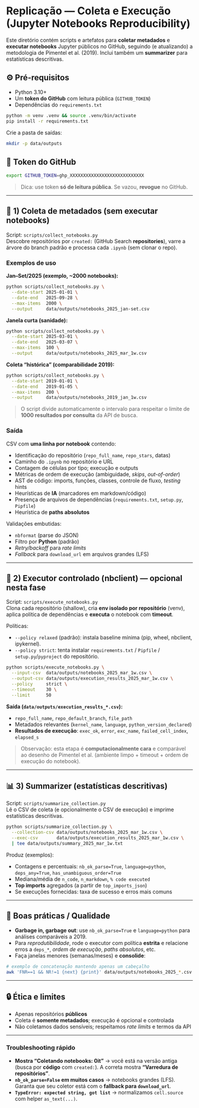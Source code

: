 # Replicação — Coleta e Execução (Jupyter Notebooks Reproducibility)

Este diretório contém scripts e artefatos para **coletar metadados** e **executar notebooks** Jupyter públicos no GitHub, seguindo (e atualizando) a metodologia de Pimentel et al. (2019). Inclui também um **summarizer** para estatísticas descritivas.

## ⚙️ Pré-requisitos

- Python 3.10+
- Um **token do GitHub** com leitura pública (`GITHUB_TOKEN`)
- Dependências do `requirements.txt`

```bash
python -m venv .venv && source .venv/bin/activate
pip install -r requirements.txt
```

Crie a pasta de saídas:

```bash
mkdir -p data/outputs
```

## 🔑 Token do GitHub

```bash
export GITHUB_TOKEN=ghp_XXXXXXXXXXXXXXXXXXXXXXXXXXXX
```

> Dica: use token **só de leitura pública**. Se vazou, **revogue** no GitHub.

---

## 🚀 1) Coleta de metadados (sem executar notebooks)

Script: `scripts/collect_notebooks.py`  
Descobre repositórios por `created:` (GitHub Search **repositories**), varre a árvore do branch padrão e processa cada `.ipynb` (sem clonar o repo).

### Exemplos de uso

**Jan–Set/2025 (exemplo, ~2000 notebooks):**

```bash
python scripts/collect_notebooks.py \
  --date-start 2025-01-01 \
  --date-end   2025-09-28 \
  --max-items  2000 \
  --output     data/outputs/notebooks_2025_jan-set.csv
```

**Janela curta (sanidade):**

```bash
python scripts/collect_notebooks.py \
  --date-start 2025-03-01 \
  --date-end   2025-03-07 \
  --max-items  100 \
  --output     data/outputs/notebooks_2025_mar_1w.csv
```

**Coleta “histórica” (comparabilidade 2019):**

```bash
python scripts/collect_notebooks.py \
  --date-start 2019-01-01 \
  --date-end   2019-01-05 \
  --max-items  200 \
  --output     data/outputs/notebooks_2019_jan_1w.csv
```

> O script divide automaticamente o intervalo para respeitar o limite de **1000 resultados por consulta** da API de busca.

### Saída

CSV com **uma linha por notebook** contendo:

- Identificação do repositório (`repo_full_name`, `repo_stars`, datas)
- Caminho do `.ipynb` no repositório e URL
- Contagem de células por tipo; execução e outputs
- Métricas de ordem de execução (ambiguidade, _skips_, _out-of-order_)
- AST de código: imports, funções, classes, controle de fluxo, _testing_ hints
- Heurísticas de **IA** (marcadores em markdown/código)
- Presença de arquivos de dependências (`requirements.txt`, `setup.py`, `Pipfile`)
- Heurística de **paths absolutos**

Validações embutidas:

- `nbformat` (parse do JSON)
- Filtro por **Python** (padrão)
- _Retry/backoff_ para _rate limits_
- _Fallback_ para `download_url` em arquivos grandes (LFS)

---

## 🧪 2) Executor controlado (nbclient) — **opcional nesta fase**

Script: `scripts/execute_notebooks.py`  
Clona cada repositório (shallow), cria **env isolado por repositório** (venv), aplica política de dependências e **executa** o notebook com **timeout**.

Políticas:

- `--policy relaxed` (padrão): instala baseline mínima (pip, wheel, nbclient, ipykernel).
- `--policy strict`: tenta instalar `requirements.txt` / `Pipfile` / `setup.py`/`pyproject` do repositório.

```bash
python scripts/execute_notebooks.py \
  --input-csv  data/outputs/notebooks_2025_mar_1w.csv \
  --output-csv data/outputs/execution_results_2025_mar_1w.csv \
  --policy     strict \
  --timeout    30 \
  --limit      50
```

**Saída (`data/outputs/execution_results_*.csv`):**

- `repo_full_name`, `repo_default_branch`, `file_path`
- Metadados relevantes (`kernel_name`, `language`, `python_version_declared`)
- **Resultados de execução**: `exec_ok`, `error`, `exc_name`, `failed_cell_index`, `elapsed_s`

> Observação: esta etapa é **computacionalmente cara** e comparável ao desenho de Pimentel et al. (ambiente limpo + timeout + ordem de execução do notebook).

---

## 📊 3) Summarizer (estatísticas descritivas)

Script: `scripts/summarize_collection.py`  
Lê o CSV de coleta (e opcionalmente o CSV de execução) e imprime estatísticas descritivas.

```bash
python scripts/summarize_collection.py \
  --collection-csv data/outputs/notebooks_2025_mar_1w.csv \
  --exec-csv       data/outputs/execution_results_2025_mar_1w.csv \
  | tee data/outputs/summary_2025_mar_1w.txt
```

Produz (exemplos):

- Contagens e percentuais: `nb_ok_parse=True`, `language=python`, `deps_any=True`, `has_unambiguous_order=True`
- Mediana/média de `n_code`, `n_markdown`, `% code executed`
- **Top imports** agregados (a partir de `top_imports_json`)
- Se execuções fornecidas: taxa de sucesso e erros mais comuns

---

## 🧹 Boas práticas / Qualidade

- **Garbage in, garbage out**: use `nb_ok_parse=True` e `language=python` para análises comparáveis a 2019.
- Para _reprodutibilidade_, rode o executor com política **estrita** e relacione erros a `deps_*`, _ordem de execução_, _paths absolutos_, etc.
- Faça janelas menores (semanas/meses) e **consolide**:

```bash
# exemplo de concatenação mantendo apenas um cabeçalho
awk 'FNR==1 && NR!=1 {next} {print}' data/outputs/notebooks_2025_*.csv > data/outputs/notebooks_2025_all.csv
```

---

## 🔒 Ética e limites

- Apenas repositórios **públicos**
- Coleta é **somente metadados**; execução é opcional e controlada
- Não coletamos dados sensíveis; respeitamos _rate limits_ e termos da API

---

### Troubleshooting rápido

- **Mostra “Coletando notebooks: 0it”** → você está na versão antiga (busca por **código** com `created:`). A correta mostra **“Varredura de repositórios”**.
- **`nb_ok_parse=False` em muitos casos** → notebooks grandes (LFS). Garanta que seu coletor está com o **fallback para `download_url`**.
- **`TypeError: expected string, got list`** → normalizamos `cell.source` com helper `as_text(...)`.
